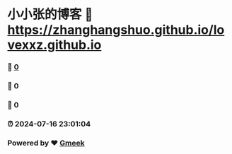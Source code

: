 # 小小张的博客 :link: https://zhanghangshuo.github.io/lovexxz.github.io 
### :page_facing_up: [0](https://zhanghangshuo.github.io/lovexxz.github.io/tag.html) 
### :speech_balloon: 0 
### :hibiscus: 0 
### :alarm_clock: 2024-07-16 23:01:04 
### Powered by :heart: [Gmeek](https://github.com/Meekdai/Gmeek)
